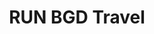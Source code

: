 ---
templateKey: logos
title: RUN BGD Travel
logoImage: /img/logo-runbgd-travel.png
coverImage: /img/image-000.jpg
description: RUNBGD travel packages are especially intended for people who want to get to know the destination in a different way, more intimate, as couple or with friends, where with a local RUN BGD guide they will have the opportunity to experience what is not possible during classically organized tours. Together with local entrepreneurs who want to participate in the project, we want Belgrade to become and remain an unforgettable experience!
---